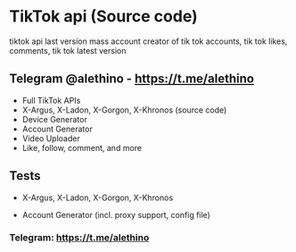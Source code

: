 # TikTok api (Source code)

 tiktok api last version mass account creator of tik tok accounts, tik tok likes, comments, tik tok latest version

## Telegram @alethino - https://t.me/alethino

- Full TikTok APIs
- X-Argus, X-Ladon, X-Gorgon, X-Khronos (source code)
- Device Generator
- Account Generator
- Video Uploader
- Like, follow, comment, and more

## Tests

- X-Argus, X-Ladon, X-Gorgon, X-Khronos

- Account Generator (incl. proxy support, config file)

### Telegram: https://t.me/alethino
